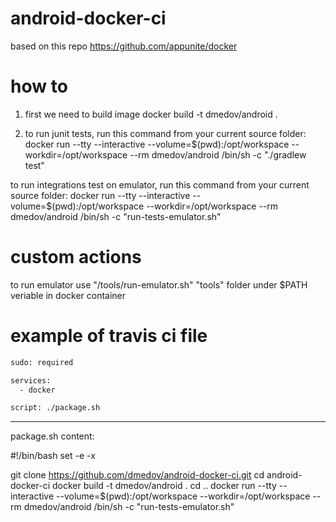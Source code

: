 # android-docker-ci

based on this repo https://github.com/appunite/docker

# how to

1) first we need to build image
docker build -t dmedov/android .

2) to run junit tests, run this command from your current source folder:
docker run --tty --interactive --volume=$(pwd):/opt/workspace --workdir=/opt/workspace --rm dmedov/android  /bin/sh -c "./gradlew test"

to run integrations test on emulator, run this command from your current source folder:
docker run --tty --interactive --volume=$(pwd):/opt/workspace --workdir=/opt/workspace --rm dmedov/android  /bin/sh -c "run-tests-emulator.sh"

# custom actions
to run emulator use "/tools/run-emulator.sh"
"tools" folder under $PATH veriable in docker container

# example of travis ci file
```bash
sudo: required

services:
  - docker

script: ./package.sh
```
--------------------

package.sh content:

#!/bin/bash
set -e -x

git clone https://github.com/dmedov/android-docker-ci.git
cd android-docker-ci
docker build -t dmedov/android .
cd ..
docker run --tty --interactive --volume=$(pwd):/opt/workspace --workdir=/opt/workspace --rm dmedov/android  /bin/sh -c "run-tests-emulator.sh"

